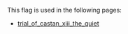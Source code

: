 This flag is used in the following pages:
 - [trial_of_castan_xiii_the_quiet](../events/trial_of_castan_xiii_the_quiet.md)
